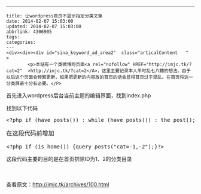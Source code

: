 ---
    title: 让wordpress首页不显示指定分类文章
    date: 2014-02-07 15:03:00
    updated: 2014-02-07 15:03:00
    abbrlink: 4306905
    tags:
    categories:
    ---
    <div><div><div id="sina_keyword_ad_area2"  class="articalContent   "  >
			<p>本站有一个类微博的页面<a rel="nofollow" HREF="http://imjc.tk/?cat=2"  >http://imjc.tk/?cat=2</A>，这里主要记录本人平时乱七八糟的想法。由于以后这个页面会频繁更新，如果把更新的内容放的首页的话会显得首页过于混乱。在首页将这一分类屏蔽十分有必要。</P>
<p>首先进入wordpress后台当前主题的编辑界面，找到index.php</P>
<p>找到以下代码</P>
<pre>
&lt;?php if (have_posts()) : while (have_posts()) : the_post(); update_post_caches($posts); ?&gt;
</PRE>
<p><span style="line-height: 1.714285714; font-size: 1rem;"  >在这段代码前增加</SPAN></P>
<pre>
&lt;?php if (is_home()) {query_posts("cat=-1,-2");}?&gt;
</PRE>
<p>这段代码主要的目的是在首页排除ID为1、2的分类目录</P>
<p>&nbsp;<br />
<br />
查看原文：<a rel="nofollow" HREF="http://imjc.tk/archives/100.html"  >http://imjc.tk/archives/100.html</A></P>							
		</div></div></div>
    